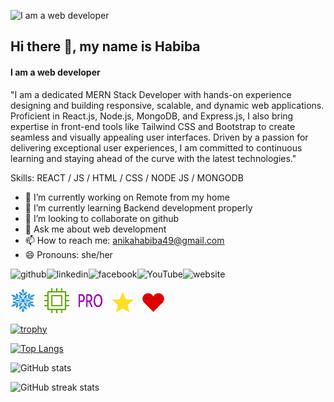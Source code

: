 ![I am a web developer](https://ibb.co.com/34vjzV1)
## Hi there 👋, my name is Habiba
#### I am a web developer


"I am a dedicated MERN Stack Developer with hands-on experience designing and building responsive, scalable, and dynamic web applications. Proficient in React.js, Node.js, MongoDB, and Express.js, I also bring expertise in front-end tools like Tailwind CSS and Bootstrap to create seamless and visually appealing user interfaces. Driven by a passion for delivering exceptional user experiences, I am committed to continuous learning and staying ahead of the curve with the latest technologies."

Skills: REACT / JS / HTML / CSS / NODE JS / MONGODB

- 🔭 I’m currently working on Remote from my home 
- 🌱 I’m currently learning Backend development properly 
- 👯 I’m looking to collaborate on github 
- 💬 Ask me about web development 
- 📫 How to reach me: anikahabiba49@gmail.com 
- 😄 Pronouns: she/her 


<img src='https://cdn.jsdelivr.net/npm/simple-icons@3.0.1/icons/github.svg' alt='github' height='40'><img src='https://cdn.jsdelivr.net/npm/simple-icons@3.0.1/icons/linkedin.svg' alt='linkedin' height='40'><img src='https://cdn.jsdelivr.net/npm/simple-icons@3.0.1/icons/facebook.svg' alt='facebook' height='40'><img src='https://cdn.jsdelivr.net/npm/simple-icons@3.0.1/icons/youtube.svg' alt='YouTube' height='40'><img src='https://cdn.jsdelivr.net/npm/simple-icons@3.0.1/icons/icloud.svg' alt='website' height='40'>

<a href='https://archiveprogram.github.com/'><img src='https://raw.githubusercontent.com/acervenky/animated-github-badges/master/assets/acbadge.gif' width='40' height='40'></a> <a href='https://docs.github.com/en/developers'><img src='https://raw.githubusercontent.com/acervenky/animated-github-badges/master/assets/devbadge.gif' width='40' height='40'></a> <a href='https://github.com/pricing'><img src='https://raw.githubusercontent.com/acervenky/animated-github-badges/master/assets/pro.gif' width='40' height='40'></a> <a href='https://stars.github.com/'><img src='https://raw.githubusercontent.com/acervenky/animated-github-badges/master/assets/starbadge.gif' width='35' height='35'></a> <a href='https://docs.github.com/en/github/supporting-the-open-source-community-with-github-sponsors'><img src='https://raw.githubusercontent.com/acervenky/animated-github-badges/master/assets/sponsorbadge.gif' width='35' height='35'></a> 

[![trophy](https://github-profile-trophy.vercel.app/?username=HabibaAnika)](https://github.com/ryo-ma/github-profile-trophy)

[![Top Langs](https://github-readme-stats.vercel.app/api/top-langs/?username=HabibaAnika)](https://github.com/anuraghazra/github-readme-stats)

![GitHub stats](https://github-readme-stats.vercel.app/api?username=HabibaAnika&show_icons=true)  


![GitHub streak stats](https://streak-stats.demolab.com/?user=HabibaAnika)  

